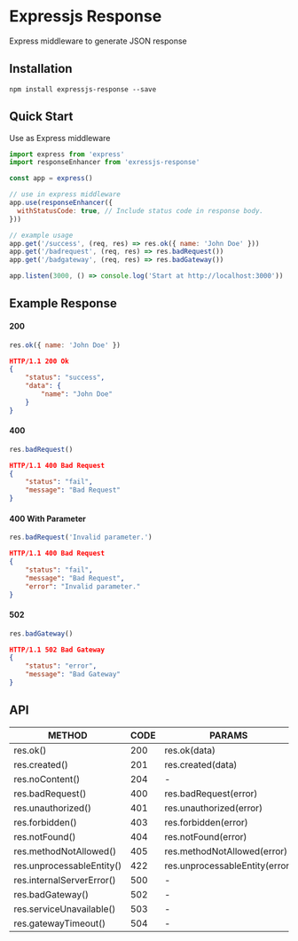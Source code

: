 # Expressjs Response #
Express middleware to generate JSON response

## Installation ##
```
npm install expressjs-response --save
```

## Quick Start ##
Use as Express middleware
```js
import express from 'express'
import responseEnhancer from 'exressjs-response'

const app = express()

// use in express middleware
app.use(responseEnhancer({
  withStatusCode: true, // Include status code in response body.
}))

// example usage
app.get('/success', (req, res) => res.ok({ name: 'John Doe' }))
app.get('/badrequest', (req, res) => res.badRequest())
app.get('/badgateway', (req, res) => res.badGateway())

app.listen(3000, () => console.log('Start at http://localhost:3000'))
```

## Example Response ##
#### 200 ####
```js
res.ok({ name: 'John Doe' })
```
```json
HTTP/1.1 200 Ok
{
    "status": "success",
    "data": {
        "name": "John Doe"
    }
}
```
#### 400 ####
```js
res.badRequest()
```
```json
HTTP/1.1 400 Bad Request
{
    "status": "fail",
    "message": "Bad Request"
}
```

#### 400 With Parameter ####
```js
res.badRequest('Invalid parameter.')
```
```json
HTTP/1.1 400 Bad Request
{
    "status": "fail",
    "message": "Bad Request",
    "error": "Invalid parameter."
}
```
#### 502 ####
```js
res.badGateway()
```
```json
HTTP/1.1 502 Bad Gateway
{
    "status": "error",
    "message": "Bad Gateway"
}
```

## API ##
|         METHOD                | CODE |       PARAMS                   |
|-------------------------------|------|--------------------------------|
| res.ok()                      | 200  | res.ok(data)                   |
| res.created()                 | 201  | res.created(data)              |
| res.noContent()               | 204  |               -                |
| res.badRequest()              | 400  | res.badRequest(error)          |
| res.unauthorized()            | 401  | res.unauthorized(error)        |
| res.forbidden()               | 403  | res.forbidden(error)           |
| res.notFound()                | 404  | res.notFound(error)            |
| res.methodNotAllowed()        | 405  | res.methodNotAllowed(error)    |
| res.unprocessableEntity()     | 422  | res.unprocessableEntity(error) |
| res.internalServerError()     | 500  |               -                |
| res.badGateway()              | 502  |               -                |
| res.serviceUnavailable()      | 503  |               -                |
| res.gatewayTimeout()          | 504  |               -                |
